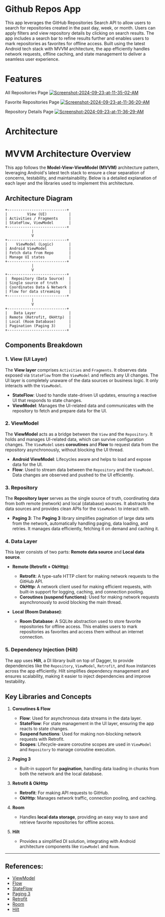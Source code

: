 # Github Repos App

This app leverages the GitHub Repositories Search API to allow users to search for repositories created in the past day, week, or month. Users can apply filters and view repository details by clicking on search results. The app includes a search bar to refine results further and enables users to mark repositories as favorites for offline access. Built using the latest Android tech stack with MVVM architecture, the app efficiently handles network requests, offline caching, and state management to deliver a seamless user experience.

# Features

All Repositories Page
<a href="https://ibb.co/m8htzBp"><img src="https://i.ibb.co/m8htzBp/Screenshot-2024-09-23-at-11-35-02-AM.png" alt="Screenshot-2024-09-23-at-11-35-02-AM" border="0" /></a>

Favorite Repositories Page 
<a href="https://ibb.co/r7LPpnQ"><img src="https://i.ibb.co/qy4GgbD/Screenshot-2024-09-23-at-11-36-20-AM.png" alt="Screenshot-2024-09-23-at-11-36-20-AM" border="0" /></a>

Repository Details Page
<a href="https://ibb.co/yBy9Nwj"><img src="https://i.ibb.co/4gTqF6r/Screenshot-2024-09-23-at-11-36-29-AM.png" alt="Screenshot-2024-09-23-at-11-36-29-AM" border="0" /></a>


# Architecture

# MVVM Architecture Overview

This app follows the **Model-View-ViewModel (MVVM)** architecture pattern, leveraging Android's latest tech stack to ensure a clear separation of concerns, testability, and maintainability. Below is a detailed explanation of each layer and the libraries used to implement this architecture.

## Architecture Diagram
```
+---------------------------+
|         View (UI)          |
| Activities / Fragments     |
| StateFlow, ViewModel       |
+---------------------------+
            |
            V
+---------------------------+
|    ViewModel (Logic)       |
| Android ViewModel          |
| Fetch data from Repo       |
| Manage UI states           |
+---------------------------+
            |
            V
+---------------------------+
|  Repository (Data Source)  |
| Single source of truth     |
| Coordinates Data & Network |
| Flow for data streaming    |
+---------------------------+
            |
            V
+---------------------------+
|   Data Layer               |
| Remote (Retrofit, OkHttp)  |
| Local (Room Database)      |
| Pagination (Paging 3)      |
+---------------------------+
```

## Components Breakdown

### 1. **View (UI Layer)**
The **View layer** comprises `Activities` and `Fragments`. It observes data exposed via `StateFlow` from the `ViewModel` and reflects any UI changes. The UI layer is completely unaware of the data sources or business logic. It only interacts with the `ViewModel`.

- **StateFlow**: Used to handle state-driven UI updates, ensuring a reactive UI that responds to state changes.
- **ViewModel**: Manages the UI-related data and communicates with the repository to fetch and prepare data for the UI.

### 2. **ViewModel**
The **ViewModel** acts as a bridge between the `View` and the `Repository`. It holds and manages UI-related data, which can survive configuration changes. The `ViewModel` uses **coroutines** and **Flow** to request data from the repository asynchronously, without blocking the UI thread.

- **Android ViewModel**: Lifecycles aware and helps to load and expose data for the UI.
- **Flow**: Used to stream data between the `Repository` and the `ViewModel`. Data changes are observed and pushed to the UI efficiently.

### 3. **Repository**
The **Repository layer** serves as the single source of truth, coordinating data from both remote (network) and local (database) sources. It abstracts the data sources and provides clean APIs for the `ViewModel` to interact with.

- **Paging 3**: The **Paging 3** library simplifies pagination of large data sets from the network, automatically handling paging, data loading, and retries. It manages data efficiently, fetching it on demand and caching it.
  
### 4. **Data Layer**
This layer consists of two parts: **Remote data source** and **Local data source**.

- **Remote (Retrofit + OkHttp)**: 
  - **Retrofit**: A type-safe HTTP client for making network requests to the GitHub API.
  - **OkHttp**: A network client used for making efficient requests, with built-in support for logging, caching, and connection pooling.
  - **Coroutines (suspend functions)**: Used for making network requests asynchronously to avoid blocking the main thread.
  
- **Local (Room Database)**: 
  - **Room Database**: A SQLite abstraction used to store favorite repositories for offline access. This enables users to mark repositories as favorites and access them without an internet connection.

### 5. **Dependency Injection (Hilt)**
The app uses **Hilt**, a DI library built on top of Dagger, to provide dependencies like the `Repository`, `ViewModel`, `Retrofit`, and `Room` instances across the app efficiently. Hilt simplifies dependency management and ensures scalability, making it easier to inject dependencies and improve testability.

## Key Libraries and Concepts

1. **Coroutines & Flow**
   - **Flow**: Used for asynchronous data streams in the data layer.
   - **StateFlow**: For state management in the UI layer, ensuring the app reacts to state changes.
   - **Suspend functions**: Used for making non-blocking network requests with Retrofit.
   - **Scopes**: Lifecycle-aware coroutine scopes are used in `ViewModel` and `Repository` to manage coroutine execution.

2. **Paging 3**
   - Built-in support for **pagination**, handling data loading in chunks from both the network and the local database.

3. **Retrofit & OkHttp**
   - **Retrofit**: For making API requests to GitHub.
   - **OkHttp**: Manages network traffic, connection pooling, and caching.

4. **Room**
   - Handles **local data storage**, providing an easy way to save and retrieve favorite repositories for offline access.

5. **Hilt**
   - Provides a simplified DI solution, integrating with Android architecture components like `ViewModel` and `Room`.

---

## References:
- [ViewModel](https://developer.android.com/topic/libraries/architecture/viewmodel)
- [Flow](https://kotlinlang.org/docs/flow.html)
- [StateFlow](https://developer.android.com/kotlin/flow/stateflow-and-sharedflow)
- [Paging 3](https://developer.android.com/topic/libraries/architecture/paging/v3-overview)
- [Retrofit](https://square.github.io/retrofit/)
- [Room](https://developer.android.com/training/data-storage/room)
- [Hilt](https://developer.android.com/training/dependency-injection/hilt-android)
